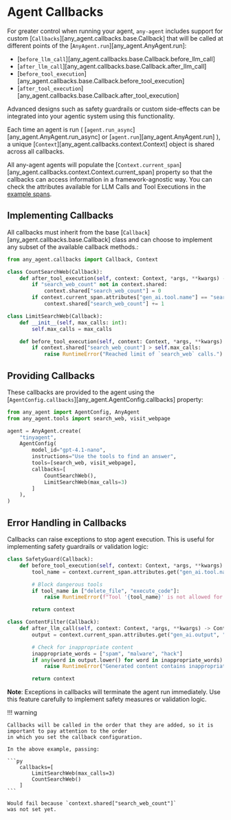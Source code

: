 # Agent Callbacks

For greater control when running your agent, `any-agent` includes support for custom [`Callbacks`][any_agent.callbacks.base.Callback] that
will be called at different points of the [`AnyAgent.run`][any_agent.AnyAgent.run]:

- [`before_llm_call`][any_agent.callbacks.base.Callback.before_llm_call]
- [`after_llm_call`][any_agent.callbacks.base.Callback.after_llm_call]
- [`before_tool_execution`][any_agent.callbacks.base.Callback.before_tool_execution]
- [`after_tool_execution`][any_agent.callbacks.base.Callback.after_tool_execution]

Advanced designs such as safety guardrails or custom side-effects can be integrated into your agentic system using this functionality.

Each time an agent is run ( [`agent.run_async`][any_agent.AnyAgent.run_async] or [`agent.run`][any_agent.AnyAgent.run] ), a unique [`Context`][any_agent.callbacks.context.Context] object
is shared across all callbacks.

All any-agent agents will populate the [`Context.current_span`][any_agent.callbacks.context.Context.current_span]
property so that the callbacks can access information in a framework-agnostic way. You can check the attributes available
for LLM Calls and Tool Executions in the [example spans](../tracing.md#spans).

## Implementing Callbacks

All callbacks must inherit from the base [`Callback`][any_agent.callbacks.base.Callback] class and
 can choose to implement any subset of the available callback methods.:

```python
from any_agent.callbacks import Callback, Context

class CountSearchWeb(Callback):
    def after_tool_execution(self, context: Context, *args, **kwargs) -> Context:
        if "search_web_count" not in context.shared:
            context.shared["search_web_count"] = 0
        if context.current_span.attributes["gen_ai.tool.name"] == "search_web":
            context.shared["search_web_count"] += 1

class LimitSearchWeb(Callback):
    def __init__(self, max_calls: int):
        self.max_calls = max_calls

    def before_tool_execution(self, context: Context, *args, **kwargs) -> Context:
        if context.shared["search_web_count"] > self.max_calls:
            raise RuntimeError("Reached limit of `search_web` calls.")
```

## Providing Callbacks

These callbacks are provided to the agent using the [`AgentConfig.callbacks`][any_agent.AgentConfig.callbacks] property:

```python
from any_agent import AgentConfig, AnyAgent
from any_agent.tools import search_web, visit_webpage

agent = AnyAgent.create(
    "tinyagent",
    AgentConfig(
        model_id="gpt-4.1-nano",
        instructions="Use the tools to find an answer",
        tools=[search_web, visit_webpage],
        callbacks=[
            CountSearchWeb(),
            LimitSearchWeb(max_calls=3)
        ]
    ),
)
```

## Error Handling in Callbacks

Callbacks can raise exceptions to stop agent execution. This is useful for implementing safety guardrails or validation logic:

```python
class SafetyGuard(Callback):
    def before_tool_execution(self, context: Context, *args, **kwargs) -> Context:
        tool_name = context.current_span.attributes.get("gen_ai.tool.name", "")

        # Block dangerous tools
        if tool_name in ["delete_file", "execute_code"]:
            raise RuntimeError(f"Tool '{tool_name}' is not allowed for safety reasons")

        return context

class ContentFilter(Callback):
    def after_llm_call(self, context: Context, *args, **kwargs) -> Context:
        output = context.current_span.attributes.get("gen_ai.output", "")

        # Check for inappropriate content
        inappropriate_words = ["spam", "malware", "hack"]
        if any(word in output.lower() for word in inappropriate_words):
            raise RuntimeError("Generated content contains inappropriate language")

        return context
```

**Note**: Exceptions in callbacks will terminate the agent run immediately. Use this feature carefully to implement safety measures or validation logic.

!!! warning

    Callbacks will be called in the order that they are added, so it is important to pay attention to the order
    in which you set the callback configuration.

    In the above example, passing:

    ```py
        callbacks=[
            LimitSearchWeb(max_calls=3)
            CountSearchWeb()
        ]
    ```

    Would fail because `context.shared["search_web_count"]`
    was not set yet.
